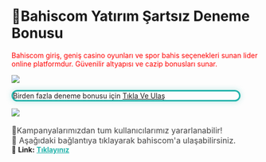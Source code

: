 <body>
    <h1>🎁Bahiscom Yatırım Şartsız Deneme Bonusu</h1>
    <a style=" Boogaloo, sans-serif; font-weight: 400; font-style: normal;color: red;text-decoration: none;" href="https://bit.ly/bahiscomTR"><p>Bahiscom giriş, geniş casino oyunları ve spor bahis seçenekleri sunan lider online platformdur. Güvenilir altyapısı ve cazip bonusları sunar.</p></a>
<!-- bu img kısmına istediğiniz boyutda fotoğraf koyabilirsiniz-->
    <a href="https://bit.ly/bahiscomTR"><img class="foto" src="https://bahiscom.org/wp-content/uploads/2024/10/Bahiscom-Sosyal.png"></a>
    <p style="max-width:90%; border:3px solid #20B2AA; border-radius:15px; box-shadow:0 0 12px rgba(32,178,170,0.3); 15px 0;">Birden fazla deneme bonusu için <a href="https://bit.ly/bahiscomTR">Tıkla Ve Ulaş</a></p>
     <!-- bu kısma gif koyabilirsiniz -->
    <a href="https://bit.ly/bahiscomTR"><img src="https://resmim.net/cdn/2025/05/13/NqsfB1.gif"></a>
    <p style="text-align:center; font-size:18px; 20px;">
    <div style="font-size:16px; color:#444; max-width:800px; 20px auto;">
    🎁Kampanyalarımızdan tum kullanıcılarımız yararlanabilir! <br>
  🤑 Aşağıdaki bağlantıya tıklayarak bahiscom'a ulaşabilirsiniz.
</div>
  🔗 <strong>Link:</strong>
  <a href="https://bit.ly/bahiscomTR" style="color:#20B2AA; font-weight:bold;">Tıklayınız</a>
</p>
</body>
</html>

